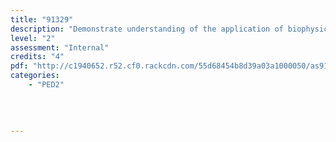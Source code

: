 ```yaml
---
title: "91329"
description: "Demonstrate understanding of the application of biophysical principles to training for physical activity"
level: "2"
assessment: "Internal"
credits: "4"
pdf: "http://c1940652.r52.cf0.rackcdn.com/55d68454b8d39a03a1000050/as91329.pdf"
categories:
    - "PED2"
    
    
    
    
---
```

